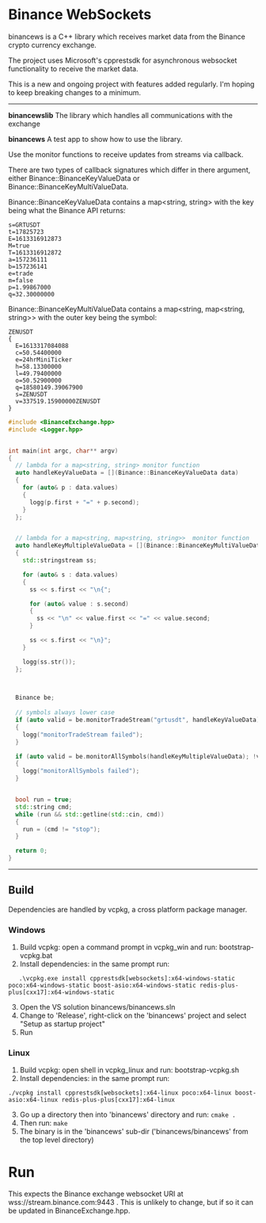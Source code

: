 # Binance WebSockets
binancews is a C++ library which receives market data from the Binance crypto currency exchange. 

The project uses Microsoft's cpprestsdk for asynchronous websocket functionality to receive the market data.

This is a new and ongoing project with features added regularly. I'm hoping to keep breaking changes to a minimum.

---

**binancewslib**
The library which handles all communications with the exchange


**binancews**
A test app to show how to use the library. 

Use the monitor functions to receive updates from streams via callback.

There are two types of callback signatures which differ in there argument, either Binance::BinanceKeyValueData or Binance::BinanceKeyMultiValueData.

Binance::BinanceKeyValueData contains a map<string, string> with the key being what the Binance API returns:

```
s=GRTUSDT
t=17825723
E=1613316912873
M=true
T=1613316912872
a=157236111
b=157236141
e=trade
m=false
p=1.99867000
q=32.30000000
```


Binance::BinanceKeyMultiValueData contains a map<string, map<string, string>> with the outer key being the symbol:

```
ZENUSDT
{
  E=1613317084088
  c=50.54400000
  e=24hrMiniTicker
  h=58.13300000
  l=49.79400000
  o=50.52900000
  q=18580149.39067900
  s=ZENUSDT
  v=337519.15900000ZENUSDT
}
```

```cpp
#include <BinanceExchange.hpp>
#include <Logger.hpp>


int main(int argc, char** argv)
{
  // lambda for a map<string, string> monitor function
  auto handleKeyValueData = [](Binance::BinanceKeyValueData data)
  {
    for (auto& p : data.values)
    {
      logg(p.first + "=" + p.second);
    }
  };


  // lambda for a map<string, map<string, string>>  monitor function
  auto handleKeyMultipleValueData = [](Binance::BinanceKeyMultiValueData data)
  {
    std::stringstream ss;

    for (auto& s : data.values)
    {
      ss << s.first << "\n{";

      for (auto& value : s.second)
      {
        ss << "\n" << value.first << "=" << value.second;
      }

      ss << s.first << "\n}";
    }

    logg(ss.str());
  };


  
  Binance be;
  
  // symbols always lower case
  if (auto valid = be.monitorTradeStream("grtusdt", handleKeyValueData); !valid.isValid())
  {
    logg("monitorTradeStream failed");
  }

  if (auto valid = be.monitorAllSymbols(handleKeyMultipleValueData); !valid.isValid())
  {
    logg("monitorAllSymbols failed");
  }


  bool run = true;
  std::string cmd;
  while (run && std::getline(std::cin, cmd))
  {
    run = (cmd != "stop");
  }

  return 0;
}
```

---

## Build

Dependencies are handled by vcpkg, a cross platform package manager.

### Windows
1. Build vcpkg: open a command prompt in vcpkg_win and run:   bootstrap-vcpkg.bat
2. Install dependencies: in the same prompt run:
```
   .\vcpkg.exe install cpprestsdk[websockets]:x64-windows-static poco:x64-windows-static boost-asio:x64-windows-static redis-plus-plus[cxx17]:x64-windows-static
```
3. Open the VS solution binancews/binancews.sln
4. Change to 'Release', right-click on the 'binancews' project and select "Setup as startup project"
5. Run


### Linux
1. Build vcpkg: open shell in vcpkg_linux and run:  bootstrap-vcpkg.sh
2. Install dependencies: in the same prompt run:
```
./vcpkg install cpprestsdk[websockets]:x64-linux poco:x64-linux boost-asio:x64-linux redis-plus-plus[cxx17]:x64-linux
```
3. Go up a directory then into 'binancews' directory and run:   ```cmake .```
4. Then run: ```make```
5. The binary is in the 'binancews' sub-dir ('binancews/binancews' from the top level directory) 


# Run
This expects the Binance exchange websocket URI at wss://stream.binance.com:9443 .
This is unlikely to change, but if so it can be updated in BinanceExchange.hpp.
